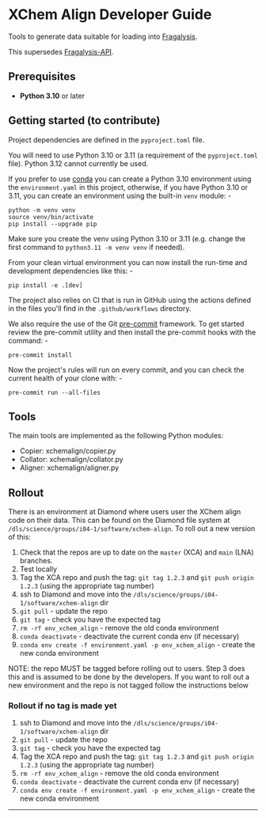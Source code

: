 # XChem Align Developer Guide

Tools to generate data suitable for loading into [Fragalysis](https://fragalysis.diamond.ac.uk/).

This supersedes [Fragalysis-API](https://github.com/xchem/fragalysis-api).

## Prerequisites

* **Python 3.10** or later

## Getting started (to contribute)

Project dependencies are defined in the `pyproject.toml` file.

You will need to use Python 3.10 or 3.11 (a requirement of the `pyproject.toml` file).
Python 3.12 cannot currently be used.

If you prefer to use [conda] you can create a Python 3.10 environment using the
`environment.yaml` in this project, otherwise, if you have Python 3.10 or 3.11,
you can create an environment using the built-in `venv` module: -

    python -m venv venv
    source venv/bin/activate
    pip install --upgrade pip

Make sure you create the venv using Python 3.10 or 3.11 (e.g. change the first command to `python3.11 -m venv venv`
if needed).

From your clean virtual environment you can now install the run-time and development
dependencies like this: -

    pip install -e .[dev]

The project also relies on CI that is run in GitHub using the actions defined
in the files you'll find in the `.github/workflows` directory.

We also require the use of the Git [pre-commit] framework.
To get started review the pre-commit utility and then install
the pre-commit hooks with the command: -

    pre-commit install

Now the project's rules will run on every commit, and you can check the
current health of your clone with: -

    pre-commit run --all-files

## Tools

The main tools are implemented as the following Python modules:

- Copier: xchemalign/copier.py
- Collator: xchemalign/collator.py
- Aligner: xchemalign/aligner.py

## Rollout

There is an environment at Diamond where users user the XChem align code on their data.
This can be found on the Diamond file system at `/dls/science/groups/i04-1/software/xchem-align`.
To roll out a new version of this:

1. Check that the repos are up to date on the `master` (XCA) and `main` (LNA) branches.
2. Test locally
3. Tag the XCA repo and push the tag: `git tag 1.2.3` and `git push origin 1.2.3` (using the appropriate tag number)
4. ssh to Diamond and move into the `/dls/science/groups/i04-1/software/xchem-align` dir
5. `git pull` - update the repo
6. `git tag` - check you have the expected tag
7. `rm -rf env_xchem_align` - remove the old conda environment
8. `conda deactivate` - deactivate the current conda env (if necessary)
9. `conda env create -f environment.yaml -p env_xchem_align` - create the new conda environment

NOTE: the repo MUST be tagged before rolling out to users. Step 3 does this and is assumed to be done by the
developers. If you want to roll out a new environment and the repo is not tagged follow the instructions below

### Rollout if no tag is made yet

1. ssh to Diamond and move into the `/dls/science/groups/i04-1/software/xchem-align` dir
2. `git pull` - update the repo
3. `git tag` - check you have the expected tag
4. Tag the XCA repo and push the tag: `git tag 1.2.3` and `git push origin 1.2.3` (using the appropriate tag number)
5. `rm -rf env_xchem_align` - remove the old conda environment
6. `conda deactivate` - deactivate the current conda env (if necessary)
7. `conda env create -f environment.yaml -p env_xchem_align` - create the new conda environment

---

[conda]: https://docs.conda.io/en/latest/
[pre-commit]: https://pre-commit.com
